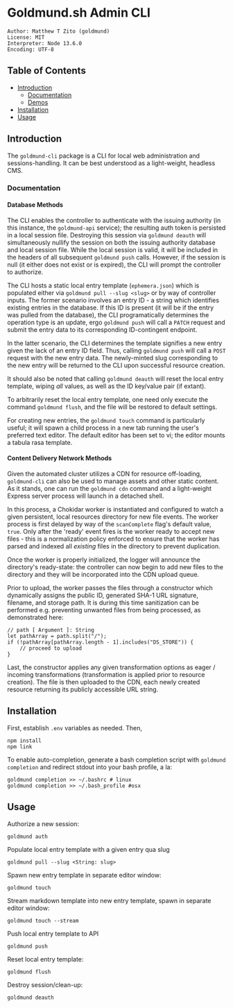 # Goldmund.sh Admin CLI
```
Author: Matthew T Zito (goldmund)
License: MIT
Interpreter: Node 13.6.0
Encoding: UTF-8
```
## Table of Contents

 - [Introduction](#intro) 
    * [Documentation](#docs)
    * [Demos](#demo)
 - [Installation](#install) 
 - [Usage](#usage) 

## <a name="intro"></a> Introduction
The `goldmund-cli` package is a CLI for local web administration and sessions-handling. It can be best understood as a light-weight, headless CMS.

### <a name="docs"></a> Documentation

#### Database Methods
The CLI enables the controller to authenticate with the issuing authority (in this instance, the `goldmund-api` service); the resulting auth token is persisted in a local session file. Destroying this session via `goldmund deauth` will simultaneously nullify the session on both the issuing authority database and local session file. While the local session is valid, it will be included in the headers of all subsequent `goldmund push` calls. However, if the session is null (it either does not exist or is expired), the CLI will prompt the controller to authorize.

The CLI hosts a static local entry template (`ephemera.json`) which is populated either via `goldmund pull --slug <slug>` or by way of controller inputs. The former scenario involves an entry ID - a string which identifies existing entries in the database. If this ID is present (it will be if the entry was pulled from the database), the CLI programatically determines the operation type is an update, ergo `goldmund push` will call a `PATCH` request and submit the entry data to its corresponding ID-contingent endpoint. 

In the latter scenario, the CLI determines the template signifies a new entry given the lack of an entry ID field. Thus, calling `goldmund push` will call a `POST` request with the new entry data. The newly-minted slug corresponding to the new entry will be returned to the CLI upon successful resource creation.

It should also be noted that calling `goldmund deauth` will reset the local entry template, wiping *all* values, as well as the ID key/value pair (if extant).

To arbitrarily reset the local entry template, one need only execute the command `goldmund flush`, and the file will be restored to default settings.

For creating new entries, the `goldmund touch` command is particularly useful; it will spawn a child process in a new tab running the user's preferred text editor. The default editor has been set to vi; the editor mounts a tabula rasa template.

#### Content Delivery Network Methods
Given the automated cluster utilizes a CDN for resource off-loading, `goldmund-cli` can also be used to manage assets and other static content. As it stands, one can run the `goldmund cdn` command and a light-weight Express server process will launch in a detached shell.

In this process, a Chokidar worker is instantiated and configured to watch a given persistent, local resources directory 
for new file events. The worker process is first delayed by way of the `scanComplete` flag's default value, `true`. Only after the 'ready' event fires is the worker ready to accept new files - this is a normalization policy enforced to ensure that the worker has parsed and indexed all *existing* files in the directory to prevent duplication.

Once the worker is properly initialized, the logger will announce the directory's ready-state: the controller can now begin to add new files to the directory and they will be incorporated into the CDN upload queue.

Prior to upload, the worker passes the files through a constructor which dynamically assigns the public ID, generated SHA-1 URL signature, filename, and storage path. It is during this time sanitization can be performed e.g. preventing unwanted files from being processed, as demonstrated here:
```
// path [ Argument ]: String
let pathArray = path.split("/");
if (!pathArray[pathArray.length - 1].includes("DS_STORE")) {
    // proceed to upload
}
```
Last, the constructor applies any given transformation options as eager / incoming transformations (transformation is applied prior to resource creation). The file is then uploaded to the CDN, each newly created resource returning its publicly accessible URL string.

## <a name="install"></a> Installation
First, establish `.env` variables as needed. Then,
```
npm install
npm link
```

To enable auto-completion, generate a bash completion script with `goldmund completion` and redirect stdout into your bash profile, a la:
```
goldmund completion >> ~/.bashrc # linux
goldmund completion >> ~/.bash_profile #osx
```

## <a name="usage"></a> Usage

Authorize a new session:
```
goldmund auth
```

Populate local entry template with a given entry qua slug
```
goldmund pull --slug <String: slug>
```

Spawn new entry template in separate editor window:
```
goldmund touch
```
Stream markdown template into new entry template, spawn in separate editor window:
```
goldmund touch --stream
```

Push local entry template to API
```
goldmund push
```

Reset local entry template:
```
goldmund flush
```

Destroy session/clean-up:
```
goldmund deauth
```

